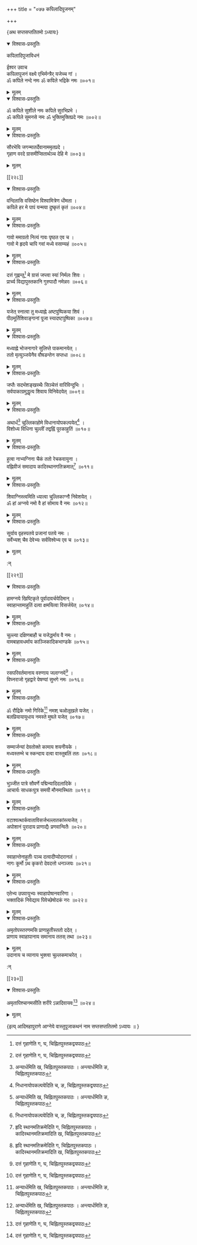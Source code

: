 +++
title = "०७७ कपिलादिपूजनम्"

+++

\{अथ सप्तसप्ततितमो ऽध्यायः\}


<details open><summary>विश्वास-प्रस्तुतिः</summary>

कपिलादिपूजाविधनं  
    
ईश्वर उवाच  
कपिलापूजनं वक्ष्ये एभिर्मन्त्रैर् यजेच्च गां ।  
ॐ कपिले नन्दे नमः ॐ कपिले भद्रिके नमः ॥००१॥
</details>

<details><summary>मूलम्</summary>

कपिलादिपूजाविधनं  
    
ईश्वर उवाच  
कपिलापूजनं वक्ष्ये एभिर्मन्त्रैर् यजेच्च गां ।  
ॐ कपिले नन्दे नमः ॐ कपिले भद्रिके नमः ॥००१॥
</details>  

<details open><summary>विश्वास-प्रस्तुतिः</summary>

ॐ कपिले सुशीले नमः कपिले सुरभिप्रभे ।  
ॐ कपिले सुमनसे नमः ॐ भुक्तिमुक्तिप्रदे नमः   ॥००२॥
</details>

<details><summary>मूलम्</summary>

ॐ कपिले सुशीले नमः कपिले सुरभिप्रभे ।  
ॐ कपिले सुमनसे नमः ॐ भुक्तिमुक्तिप्रदे नमः   ॥००२॥
</details>  

<details open><summary>विश्वास-प्रस्तुतिः</summary>

सौरभेयि जगन्मातर्देवानाममृतप्रदे ।  
गृहाण वरदे ग्रासमीप्सितार्थञ्च देहि मे ॥००३॥
</details>

<details><summary>मूलम्</summary>

सौरभेयि जगन्मातर्देवानाममृतप्रदे ।  
गृहाण वरदे ग्रासमीप्सितार्थञ्च देहि मे ॥००३॥
</details>  

[[२२८]]
    

<details open><summary>विश्वास-प्रस्तुतिः</summary>

वन्दितासि वसिष्ठेन विश्वामित्रेण धीमता ।  
कपिले हर मे पापं यन्मया दुष्कृतं कृतं   ॥००४॥
</details>

<details><summary>मूलम्</summary>

वन्दितासि वसिष्ठेन विश्वामित्रेण धीमता ।  
कपिले हर मे पापं यन्मया दुष्कृतं कृतं   ॥००४॥
</details>  

<details open><summary>विश्वास-प्रस्तुतिः</summary>

गावो ममाग्रतो नित्यं गावः पृष्ठत एव च ।  
गावो मे हृदये चापि गवां मध्ये वसाम्यहं ॥००५॥
</details>

<details><summary>मूलम्</summary>

गावो ममाग्रतो नित्यं गावः पृष्ठत एव च ।  
गावो मे हृदये चापि गवां मध्ये वसाम्यहं ॥००५॥
</details>  

<details open><summary>विश्वास-प्रस्तुतिः</summary>

दत्तं गृह्णन्तु[^१] मे ग्रासं जप्त्वा स्यां निर्मलः शिवः   ।  
प्रार्च्य विद्यापुस्तकानि गुरुपादौ नमेन्नरः ॥००६॥
</details>

<details><summary>मूलम्</summary>

दत्तं गृह्णन्तु[^१] मे ग्रासं जप्त्वा स्यां निर्मलः शिवः   ।  
प्रार्च्य विद्यापुस्तकानि गुरुपादौ नमेन्नरः ॥००६॥
</details>  

<details open><summary>विश्वास-प्रस्तुतिः</summary>

यजेत् स्नात्वा तु मध्याह्ने अष्टपुष्पिकया शिवं   ।  
पीठमूर्तिशिवाङ्गानां पूजा स्यादष्टपुष्पिका   ॥००७॥
</details>

<details><summary>मूलम्</summary>

यजेत् स्नात्वा तु मध्याह्ने अष्टपुष्पिकया शिवं   ।  
पीठमूर्तिशिवाङ्गानां पूजा स्यादष्टपुष्पिका   ॥००७॥
</details>  

<details open><summary>विश्वास-प्रस्तुतिः</summary>

मध्याह्ने भोजनागारे सुलिप्ते पाकमानयेत् ।  
ततो मृत्युञ्जयेनैव वौषडन्तेन सप्तधा ॥००८॥
</details>

<details><summary>मूलम्</summary>

मध्याह्ने भोजनागारे सुलिप्ते पाकमानयेत् ।  
ततो मृत्युञ्जयेनैव वौषडन्तेन सप्तधा ॥००८॥
</details>  

<details open><summary>विश्वास-प्रस्तुतिः</summary>

जप्तैः सदर्भशङ्खस्थैः सिञ्चेत्तं वारिविन्दुभिः   ।  
सर्वपाकाग्रमुद्धृत्य शिवाय विनिवेदयेत् ॥००९॥
</details>

<details><summary>मूलम्</summary>

जप्तैः सदर्भशङ्खस्थैः सिञ्चेत्तं वारिविन्दुभिः   ।  
सर्वपाकाग्रमुद्धृत्य शिवाय विनिवेदयेत् ॥००९॥
</details>  

<details open><summary>विश्वास-प्रस्तुतिः</summary>

अथार्धं[^२] चुल्लिकाहोमे विधानायोपकल्पयेत्[^३] ।  
विशोध्य विधिना चुल्लीं तद्वह्निं पूरकाहुतिं ॥०१०॥
</details>

<details><summary>मूलम्</summary>

अथार्धं[^२] चुल्लिकाहोमे विधानायोपकल्पयेत्[^३] ।  
विशोध्य विधिना चुल्लीं तद्वह्निं पूरकाहुतिं ॥०१०॥
</details>  

<details open><summary>विश्वास-प्रस्तुतिः</summary>

हुत्वा नाभ्यग्निना चैकं ततो रेचकवायुना ।  
वह्निवीजं समादाय कादिस्थानगतिक्रमात्[^४] ॥०११॥
</details>

<details><summary>मूलम्</summary>

हुत्वा नाभ्यग्निना चैकं ततो रेचकवायुना ।  
वह्निवीजं समादाय कादिस्थानगतिक्रमात्[^४] ॥०११॥
</details>  

<details open><summary>विश्वास-प्रस्तुतिः</summary>

शिवाग्निस्त्वमिति ध्यात्वा चुल्लिकाग्नौ निवेशयेत् ।  
ॐ हां अग्नये नमो वै हां सोमाय वै नमः ॥०१२॥
</details>

<details><summary>मूलम्</summary>

शिवाग्निस्त्वमिति ध्यात्वा चुल्लिकाग्नौ निवेशयेत् ।  
ॐ हां अग्नये नमो वै हां सोमाय वै नमः ॥०१२॥
</details>  

<details open><summary>विश्वास-प्रस्तुतिः</summary>

सूर्याय वृहस्पतये प्रजानां पतये नमः ।  
सर्वेभ्यश् चैव देवेभ्यः सर्वविश्वेभ्य एव च ॥०१३॥
</details>

<details><summary>मूलम्</summary>

सूर्याय वृहस्पतये प्रजानां पतये नमः ।  
सर्वेभ्यश् चैव देवेभ्यः सर्वविश्वेभ्य एव च ॥०१३॥
</details>  
    
:न्  
    
[^१]: दत्तं गृहाणेति ग, घ, चिह्नितपुस्तकद्वयपाठः  
    
[^२]: अन्यार्धमिति ख, चिह्नितपुस्तकपाठः । अन्त्यार्धमिति ङ,  
चिह्नितपुस्तकपाठः  
    
[^३]: निधानायोपकल्पयेदिति च, ङ, चिह्नितपुस्तकद्वयपाठः  
    
[^४]: हृदि स्थानमतिक्रमेदिति ग, चिह्नितपुस्तकपाठः ।  
कादिस्थानमतिक्रमादिति ख, चिह्नितपुस्तकपाठः  

[[२२९]]
    

<details open><summary>विश्वास-प्रस्तुतिः</summary>

हामग्नये खिष्टिकृते पूर्वादावर्चयेदिमान् ।  
स्वाहान्तामाहुतिं दत्वा क्षमयित्वा विसर्जयेत् ॥०१४॥
</details>

<details><summary>मूलम्</summary>

हामग्नये खिष्टिकृते पूर्वादावर्चयेदिमान् ।  
स्वाहान्तामाहुतिं दत्वा क्षमयित्वा विसर्जयेत् ॥०१४॥
</details>  

<details open><summary>विश्वास-प्रस्तुतिः</summary>

चुल्ल्या दक्षिणबाहौ च यजेद्धर्माय वै नमः ।  
वामबाहावधर्माय काञ्जिकादिकभाण्डके ॥०१५॥
</details>

<details><summary>मूलम्</summary>

चुल्ल्या दक्षिणबाहौ च यजेद्धर्माय वै नमः ।  
वामबाहावधर्माय काञ्जिकादिकभाण्डके ॥०१५॥
</details>  

<details open><summary>विश्वास-प्रस्तुतिः</summary>

रसपरिवर्तमानाय वरुणाय जलाग्नये[^१] ।  
विघ्नराजो गृहद्वारे पेषण्यां सुभगे नमः   ॥०१६॥
</details>

<details><summary>मूलम्</summary>

रसपरिवर्तमानाय वरुणाय जलाग्नये[^१] ।  
विघ्नराजो गृहद्वारे पेषण्यां सुभगे नमः   ॥०१६॥
</details>  

<details open><summary>विश्वास-प्रस्तुतिः</summary>

ॐ रौद्रिके नमो गिरिके[^२] नमश् चओलूखले यजेत् ।  
बलप्रियायायुधाय नमस्ते मुषले यजेत् ॥०१७॥
</details>

<details><summary>मूलम्</summary>

ॐ रौद्रिके नमो गिरिके[^२] नमश् चओलूखले यजेत् ।  
बलप्रियायायुधाय नमस्ते मुषले यजेत् ॥०१७॥
</details>  

<details open><summary>विश्वास-प्रस्तुतिः</summary>

सम्मार्जन्यां देवतोक्ते कामाय शयनीयके ।  
मध्यस्तम्भे च स्कन्दाय दत्वा वास्तुबलिं ततः ॥०१८॥
</details>

<details><summary>मूलम्</summary>

सम्मार्जन्यां देवतोक्ते कामाय शयनीयके ।  
मध्यस्तम्भे च स्कन्दाय दत्वा वास्तुबलिं ततः ॥०१८॥
</details>  

<details open><summary>विश्वास-प्रस्तुतिः</summary>

भुञ्जीत पात्रे सौवर्णे पद्मिन्यादिदलादिके ।  
आचार्यः साधकःपुत्र समयी मौनमास्थितः   ॥०१९॥
</details>

<details><summary>मूलम्</summary>

भुञ्जीत पात्रे सौवर्णे पद्मिन्यादिदलादिके ।  
आचार्यः साधकःपुत्र समयी मौनमास्थितः   ॥०१९॥
</details>  

<details open><summary>विश्वास-प्रस्तुतिः</summary>

वटाश्वत्थार्कवाताविसर्जभल्लातकांस्त्यजेत् ।  
अपोशानं पुरादाय प्राणाद्यैः प्रणवान्वितैः   ॥०२०॥
</details>

<details><summary>मूलम्</summary>

वटाश्वत्थार्कवाताविसर्जभल्लातकांस्त्यजेत् ।  
अपोशानं पुरादाय प्राणाद्यैः प्रणवान्वितैः   ॥०२०॥
</details>  

<details open><summary>विश्वास-प्रस्तुतिः</summary>

स्वाहान्तेनाहुतीः पञ्च दत्वादीप्योदरानलं ।  
नागः कूर्मो ऽथ कृकरो देवदत्तो धनञ्जयः ॥०२१॥
</details>

<details><summary>मूलम्</summary>

स्वाहान्तेनाहुतीः पञ्च दत्वादीप्योदरानलं ।  
नागः कूर्मो ऽथ कृकरो देवदत्तो धनञ्जयः ॥०२१॥
</details>  

<details open><summary>विश्वास-प्रस्तुतिः</summary>

एतेभ्य उपवायुभ्यः स्वाहापोषानवारिणा ।  
भक्तादिकं निवेद्याय पिवेच्छेषोदकं नरः ॥०२२॥
</details>

<details><summary>मूलम्</summary>

एतेभ्य उपवायुभ्यः स्वाहापोषानवारिणा ।  
भक्तादिकं निवेद्याय पिवेच्छेषोदकं नरः ॥०२२॥
</details>  

<details open><summary>विश्वास-प्रस्तुतिः</summary>

अमृतोपस्तरणमसि प्राणाहुतीस्ततो ददेत् ।  
प्राणाय स्वाहापानाय समानाय ततस् तथा ॥०२३॥
</details>

<details><summary>मूलम्</summary>

अमृतोपस्तरणमसि प्राणाहुतीस्ततो ददेत् ।  
प्राणाय स्वाहापानाय समानाय ततस् तथा ॥०२३॥
</details>  
उदानाय च व्यानाय भुक्त्वा चुल्लकमाचरेत् ।  
    
:न्  
    
[^१]: जलाशये इति ङ, चिह्नितपुस्तकपाठः  
    
[^२]: ॐ रौद्रकोटिगिरिके इति ख, ग, घ, ङ,  
चिह्नितपुस्तकचतुष्टयपाठः  

[[२३०]]
    

<details open><summary>विश्वास-प्रस्तुतिः</summary>

अमृतापिश्चानमसीति शरीरे ऽन्नादिवायवः[^१] ॥०२४॥
</details>

<details><summary>मूलम्</summary>

अमृतापिश्चानमसीति शरीरे ऽन्नादिवायवः[^१] ॥०२४॥
</details>  
    
\{इत्य् आदिमहापुराणे आग्नेये वास्तुपूजाकथनं नाम सप्तसप्ततितमो ऽध्यायः ॥  }
    